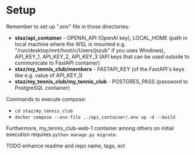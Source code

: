 # Setup

Remember to set up ".env" file in those directories:
- **staz/api_container** - OPENAI_API (OpenAI key), LOCAL_HOME (path in local machine where the WSL is mounted e.g. "/run/desktop/mnt/host/c/Users/jszub" if you uses Windows), API_KEY_1, API_KEY_2, API_KEY_3 (API keys that can be used outside to communicate to FastAPI container)
- **staz/my_tennis_club/members** - FASTAPI_KEY (of the FastAPI's keys like e.g. value of API_KEY_1)
- **staz/my_tennis_club/my_tennis_club** - POSTGRES_PASS (password to PostgreSQL container)

Commands to execute compose:
- `cd staz/my_tennis_club`
- `docker compose --env-file ../api_container/.env up -d --build`

Furthermore, my_tennis_club-web-1 container among others on initial execution requires `python manage.py migrate`.


TODO enhance readme and repo name, tags, ect

